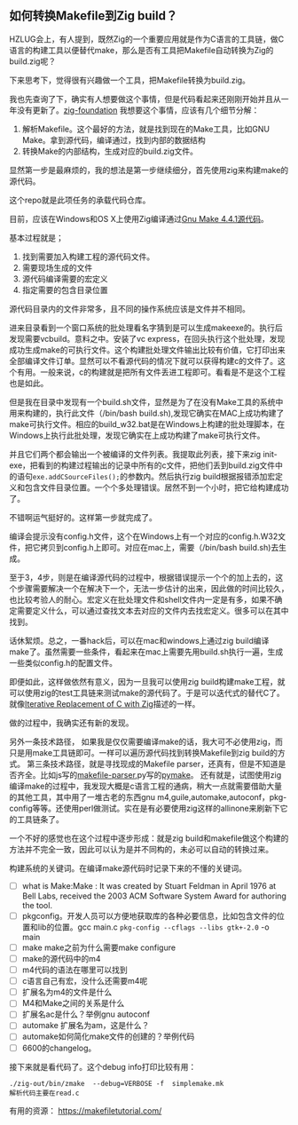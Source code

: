 ## 如何转换Makefile到Zig build？

HZLUG会上，有人提到，既然Zig的一个重要应用就是作为C语言的工具链，做C语言的构建工具以便替代make，那么是否有工具把Makefile自动转换为Zig的build.zig呢？

下来思考下，觉得很有兴趣做一个工具，把Makefile转换为build.zig。

我也先查询了下，确实有人想要做这个事情，但是代码看起来还刚刚开始并且从一年没有更新了。[zig-foundation](https://github.com/masoncowen/zig-foundation)
我想要这个事情，应该有几个细节分解：

1. 解析Makefile。这个最好的方法，就是找到现在的Make工具，比如GNU Make。拿到源代码，编译通过，找到内部的数据结构
2. 转换Make的内部结构，生成对应的build.zig文件。

显然第一步是最麻烦的，我的想法是第一步继续细分，首先使用zig来构建make的源代码。

这个repo就是此项任务的承载代码仓库。

目前，应该在Windows和OS X上使用Zig编译通过[Gnu Make 4.4.1源代码](https://ftp.gnu.org/gnu/make/?C=M;O=D)。

基本过程就是；

1. 找到需要加入构建工程的源代码文件。
2. 需要现场生成的文件
3. 源代码编译需要的宏定义
4. 指定需要的包含目录位置

源代码目录内的文件非常多，且不同的操作系统应该是文件并不相同。

进来目录看到一个窗口系统的批处理看名字猜到是可以生成makeexe的。执行后发现需要vcbuild。意料之中。安装了vc express，在回头执行这个批处理，发现成功生成make的可执行文件。这个构建批处理文件输出比较有价值，它打印出来全部编译文件订单。显然可以不看源代码的情况下就可以获得构建c的文件了。这个有用。一般来说，c的构建就是把所有文件丢进工程即可。看看是不是这个工程也是如此。

但是我在目录中发现有一个build.sh文件，显然是为了在没有Make工具的系统中用来构建的，执行此文件（/bin/bash build.sh),发现它确实在MAC上成功构建了make可执行文件。相应的build_w32.bat是在Windows上构建的批处理脚本，在Windows上执行此批处理，发现它确实在上成功构建了make可执行文件。

并且它们两个都会输出一个被编译的文件列表。我提取此列表，接下来zig init-exe，把看到的构建过程输出的记录中所有的c文件，把他们丢到build.zig文件中的语句`exe.addCSourceFiles();`的参数内。然后执行zig build根据报错添加宏定义和包含文件目录位置。一个个多处理错误。居然不到一个小时，把它给构建成功了。

不错啊运气挺好的。这样第一步就完成了。

编译会提示没有config.h文件，这个在Windows上有一个对应的config.h.W32文件，把它拷贝到config.h上即可。对应在mac上，需要（/bin/bash build.sh)去生成。

至于3，4步，则是在编译源代码的过程中，根据错误提示一个个的加上去的，这个步骤需要解决一个在解决下一个，无法一步估计的出来，因此做的时间比较久，也比较考验人的耐心。宏定义在批处理文件和shell文件内一定是有多，如果不确定需要定义什么，可以通过查找文本去对应的文件内去找宏定义。很多可以在其中找到。

话休絮烦。总之，一番hack后，可以在mac和windows上通过zig build编译make了。虽然需要一些条件，看起来在mac上需要先用build.sh执行一遍，生成一些类似config.h的配置文件。

即便如此，这样做依然有意义，因为一旦我可以使用zig build构建make工程，就可以使用zig的test工具链来测试make的源代码了。于是可以迭代式的替代C了。就像[Iterative Replacement of C with Zig](https://tiehu.is/blog/zig1)描述的一样。

做的过程中，我确实还有新的发现。

另外一条技术路径， 如果我是仅仅需要编译make的话，我大可不必使用zig，而只是用make工具链即可。一样可以遍历源代码找到转换Makefile到zig build的方式。
第三条技术路径，就是寻找现成的Makefile parser，还真有，但是不知道是否齐全。比如js写的[makefile-parser](https://github.com/kba/makefile-parser),py写的[pymake](https://github.com/linuxlizard/pymake)。
还有就是，试图使用zig编译make的过程中，我发现大概是c语言工程的通病，稍大一点就需要借助大量的其他工具，其中用了一堆古老的东西gnu m4,guile,automake,autoconf，pkg-config等等。还使用perl做测试。实在是有必要使用zig这样的allinone来刷新下它的工具链条了。

一个不好的感觉也在这个过程中逐步形成：就是zig build和makefile做这个构建的方法并不完全一致，因此可以认为是并不同构的，未必可以自动的转换过来。

构建系统的关键词。在编译make源代码时记录下来的不懂的关键词。
- [ ] what is Make:Make : It was created by Stuart Feldman in April 1976 at Bell Labs, received the 2003 ACM Software System Award for authoring the tool.
- [ ] pkgconfig。开发人员可以方便地获取库的各种必要信息，比如包含文件的位置和lib的位置。gcc main.c `pkg-config --cflags --libs gtk+-2.0` -o main
- [ ] make make之前为什么需要make configure
- [ ] make的源代码中的m4
- [ ] m4代码的语法在哪里可以找到
- [ ] c语言自己有宏，没什么还需要m4呢
- [ ] 扩展名为m4的文件是什么
- [ ] M4和Make之间的关系是什么
- [ ] 扩展名ac是什么？举例gnu autoconf 
- [ ] automake 扩展名为am，这是什么？
- [ ] automake如何简化make文件的创建的？举例代码
- [ ] 6600的changelog。

接下来就是看代码了。这个debug info打印比较有用：

    ./zig-out/bin/zmake  --debug=VERBOSE -f  simplemake.mk 
    解析代码主要在read.c

有用的资源：
    https://makefiletutorial.com/